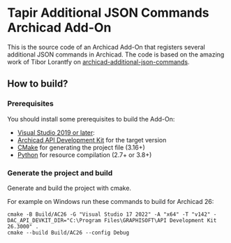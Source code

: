 # Tapir Additional JSON Commands Archicad Add-On

This is the source code of an Archicad Add-On that registers several additional JSON commands in Archicad. The code is based on the amazing work of Tibor Lorantfy on [archicad-additional-json-commands](https://github.com/tlorantfy/archicad-additional-json-commands).

## How to build?

### Prerequisites

You should install some prerequisites to build the Add-On:
- [Visual Studio 2019 or later](https://visualstudio.microsoft.com/downloads):
- [Archicad API Development Kit](https://archicadapi.graphisoft.com) for the target version
- [CMake](https://cmake.org) for generating the project file (3.16+)
- [Python](https://www.python.org) for resource compilation (2.7+ or 3.8+)

### Generate the project and build

Generate and build the project with cmake.

For example on Windows run these commands to build for Archicad 26:
```
cmake -B Build/AC26 -G "Visual Studio 17 2022" -A "x64" -T "v142" -DAC_API_DEVKIT_DIR="C:\Program Files\GRAPHISOFT\API Development Kit 26.3000" .
cmake --build Build/AC26 --config Debug
```
